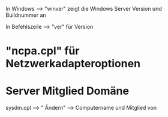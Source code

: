 In Windows --> "winver"
zeigt die Windows Server Version und Buildnummer an  
  
In Befehlszeile --> "ver" für Version

# "ncpa.cpl" für Netzwerkadapteroptionen

# Server Mitglied Domäne
sysdm.cpl --> " Ändern" --> Computername und Mitglied von
